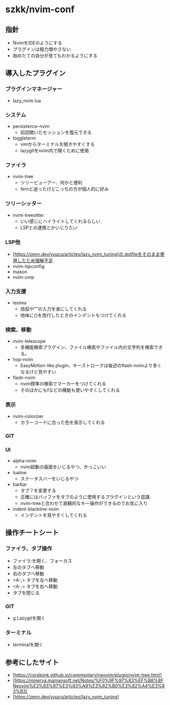 # szkk/nvim-conf

## 指針

- NvimをIDEのようにする
- プラグインは極力増やさない
- 始めたての自分が見てもわかるようにする

## 導入したプラグイン

### プラグインマネージャー

- lazy_nvim.lua

### システム

- persistence-nvim
    - 前回開いたセッションを復元できる
- toggleterm
    - vimからターミナルを開きやすくする
    - lazygitをnvim内で開くために使用

### ファイラ

- nvim-tree
    - ツリービューアー、何かと便利
    - fernと迷ったけどこっちの方が個人的に好み

### ツリーシッター

- nvim-treesitter
    - いい感じにハイライトしてくれるらしい
    - LSPとの連携とかいじりたい

### LSP他

- [https://zenn.dev/yuucu/articles/lazy_nvim_tuning]の.dotfileをそのまま使用したため理解不足
- nvim-lspconfig
- mason
- nvim-cmp

### 入力支援

- lexima
    - 括弧や""の入力を楽にしてくれる
    - 地味に{}を改行したときのインデントもつけてくれる

### 検索、移動

- nvim-telescope
    - 多機能検索プラグイン、ファイル検索やファイル内の文字列を検索できる。
- hop-nvim
    - EasyMotion-like plugin、キーストロークは後述のflash-nvimより多くなるけど見やすい
- flash-nvim
    - nvim標準の検索でマーカーをつけてくれる
    - そのほかにもfなどの機能も使いやすくしてくれる

### 表示

- nvim-colorizer
    - カラーコードに合った色を表示してくれる

### GIT

### UI

- alpha-nvim
    - nvim起動の画面をいじるやつ、かっこいい
- lualine
    - ステータスバーをいじるやつ
- barbar
    - タブ？を変更する
    - 正確にはバッファをタブのように使用するプラグインという認識
    - nvim-treeと合わせて直観的なキー操作ができるのでお気に入り
- indent-blankline-nvim
    - インデントを見やすくしてくれる

## 操作チートシート

### ファイラ、タブ操作

- <A-e> ファイラ:を開く、フォーカス
- <A-Left> 左のタブへ移動
- <A-Right> 右のタブへ移動
- <A-,> タブを左へ移動
- <A-.> タブを右へ移動
- <A-c> タブを閉じる

### GIT

- <leader>g Lazygitを開く

### ターミナル

- <A-t> terminalを開く

## 参考にしたサイト

- [https://coralpink.github.io/commentary/neovim/plugin/nvim-tree.html]
- [https://minerva.mamansoft.net/Notes/%F0%9F%97%83%EF%B8%8FNeovim%E3%83%97%E3%83%A9%E3%82%B0%E3%82%A4%E3%83%B3] 
- [https://zenn.dev/yuucu/articles/lazy_nvim_tuning]
